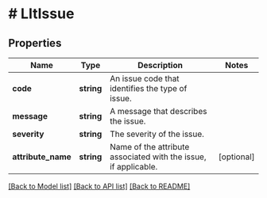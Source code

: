 # # LItIssue

## Properties

Name | Type | Description | Notes
------------ | ------------- | ------------- | -------------
**code** | **string** | An issue code that identifies the type of issue. |
**message** | **string** | A message that describes the issue. |
**severity** | **string** | The severity of the issue. |
**attribute_name** | **string** | Name of the attribute associated with the issue, if applicable. | [optional]

[[Back to Model list]](../../README.md#models) [[Back to API list]](../../README.md#endpoints) [[Back to README]](../../README.md)

